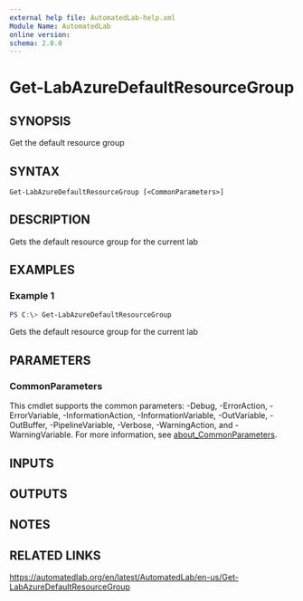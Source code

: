 ```yaml
---
external help file: AutomatedLab-help.xml
Module Name: AutomatedLab
online version:
schema: 2.0.0
---
```


# Get-LabAzureDefaultResourceGroup

## SYNOPSIS
Get the default resource group

## SYNTAX

```
Get-LabAzureDefaultResourceGroup [<CommonParameters>]
```

## DESCRIPTION
Gets the default resource group for the current lab

## EXAMPLES

### Example 1
```powershell
PS C:\> Get-LabAzureDefaultResourceGroup
```

Gets the default resource group for the current lab

## PARAMETERS

### CommonParameters
This cmdlet supports the common parameters: -Debug, -ErrorAction, -ErrorVariable, -InformationAction, -InformationVariable, -OutVariable, -OutBuffer, -PipelineVariable, -Verbose, -WarningAction, and -WarningVariable. For more information, see [about_CommonParameters](http://go.microsoft.com/fwlink/?LinkID=113216).

## INPUTS

## OUTPUTS

## NOTES

## RELATED LINKS
https://automatedlab.org/en/latest/AutomatedLab/en-us/Get-LabAzureDefaultResourceGroup
